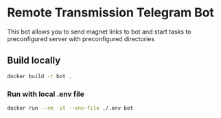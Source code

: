 # Remote Transmission Telegram Bot

This bot allows you to send magnet links to bot and start tasks to preconfigured server with preconfigured directories

## Build locally

```bash
docker build -t bot .
```

### Run with local .env file

```bash
docker run --rm -it --env-file ./.env bot
```
